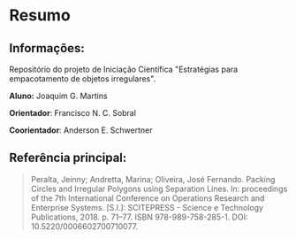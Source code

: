 # Resumo

## Informações:
Repositório do projeto de Iniciação Científica "Estratégias para empacotamento de objetos irregulares".

**Aluno:** Joaquim G. Martins

**Orientador**: Francisco N. C. Sobral

**Coorientador**: Anderson E. Schwertner

## Referência principal:

> Peralta, Jeinny; Andretta, Marina; Oliveira, José Fernando. Packing Circles and Irregular Polygons using Separation Lines. In: proceedings of the 7th International Conference on Operations Research and Enterprise Systems. [S.l.]: SCITEPRESS - Science e Technology Publications, 2018. p. 71–77. ISBN
978-989-758-285-1. DOI: 10.5220/0006602700710077.
